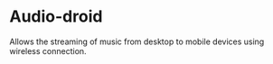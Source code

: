Audio-droid
===========

Allows the streaming of music from desktop to mobile devices using wireless connection.
